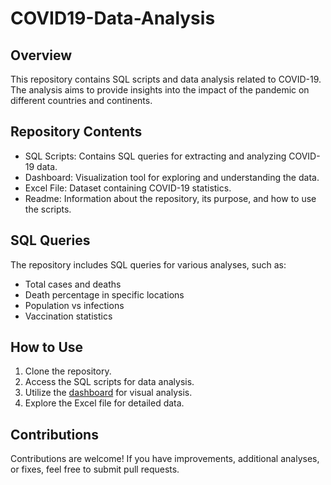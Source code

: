 # COVID19-Data-Analysis
## Overview
This repository contains SQL scripts and data analysis related to COVID-19. The analysis aims to provide insights into the impact of the pandemic on different countries and continents.
## Repository Contents
- SQL Scripts: Contains SQL queries for extracting and analyzing COVID-19 data.
- Dashboard: Visualization tool for exploring and understanding the data.
- Excel File: Dataset containing COVID-19 statistics.
- Readme: Information about the repository, its purpose, and how to use the scripts. 
## SQL Queries
The repository includes SQL queries for various analyses, such as:
- Total cases and deaths
- Death percentage in specific locations
- Population vs infections
- Vaccination statistics
## How to Use
1. Clone the repository.
2. Access the SQL scripts for data analysis.
3. Utilize the [dashboard](https://public.tableau.com/shared/GXGTSSMJT?:display_count=n&:origin=viz_share_link) for visual analysis.
4. Explore the Excel file for detailed data.
## Contributions
Contributions are welcome! If you have improvements, additional analyses, or fixes, feel free to submit pull requests.    
